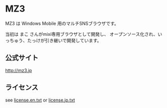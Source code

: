 MZ3
===
MZ3 は Windows Mobile 用のマルチSNSブラウザです。

当初は まこ さんがmixi専用ブラウザとして開発し、
オープンソース化され、いっちゅう、たっけが引き継いで開発しています。


公式サイト
----------
http://mz3.jp


ライセンス
----------
see [license.en.txt](license.en.txt) or [license.jp.txt](license.jp.txt)
